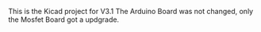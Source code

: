 This is the Kicad project for V3.1
The Arduino Board was not changed, only the Mosfet Board got a updgrade.
